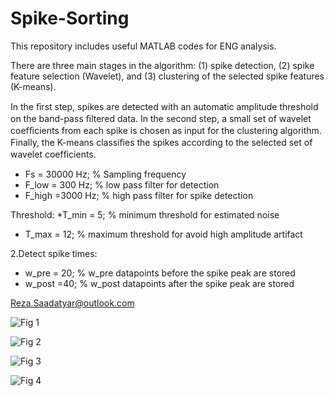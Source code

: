 # Spike-Sorting
This repository includes useful MATLAB codes for ENG analysis.

There are three main stages in the algorithm: (1) spike detection, (2) spike feature selection (Wavelet), and (3) clustering of the selected spike features (K-means).

In the ﬁrst step, spikes are detected with an automatic amplitude threshold on the band-pass ﬁltered data. In the second step, a small set of wavelet coefﬁcients from each spike is chosen as input for the clustering algorithm. Finally, the K-means classiﬁes the spikes according to the selected set of wavelet coefﬁcients.

* Fs = 30000 Hz;              % Sampling frequency  
* F_low = 300 Hz;             % low pass filter for detection  
* F_high =3000 Hz;            % high pass filter for spike detection  

Threshold:
*T_min = 5;                 % minimum threshold for estimated noise 
* T_max = 12;                % maximum threshold for avoid high amplitude artifact 

2.Detect spike times:
* w_pre = 20;                 % w_pre datapoints before the spike peak are stored
* w_post =40;                 % w_post datapoints after the spike peak are stored 

Reza.Saadatyar@outlook.com

![Fig 1](https://user-images.githubusercontent.com/96347878/161287895-da71b39e-3021-4504-aa00-fc82563f743e.png)

![Fig 2](https://user-images.githubusercontent.com/96347878/161290847-c900dbc1-ef80-4b56-95e4-28ed376e0124.png)

![Fig 3](https://user-images.githubusercontent.com/96347878/161295295-a9241f44-24dd-46e0-be94-ddd8bf5c7191.png)

![Fig 4](https://user-images.githubusercontent.com/96347878/161295539-74ee8a41-c554-446a-bc28-bdcb3bbf297f.png)
